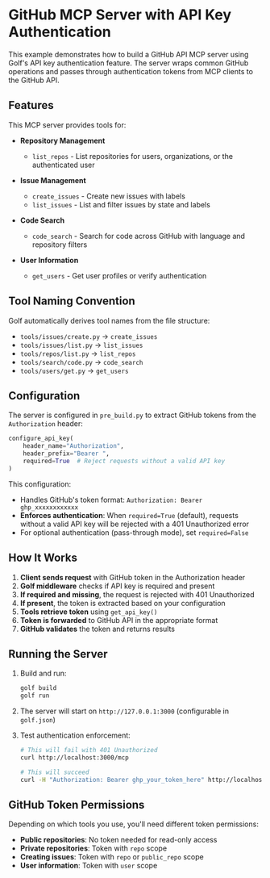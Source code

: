 # GitHub MCP Server with API Key Authentication

This example demonstrates how to build a GitHub API MCP server using Golf's API key authentication feature. The server wraps common GitHub operations and passes through authentication tokens from MCP clients to the GitHub API.

## Features

This MCP server provides tools for:

- **Repository Management** 
  - `list_repos` - List repositories for users, organizations, or the authenticated user
  
- **Issue Management** 
  - `create_issues` - Create new issues with labels
  - `list_issues` - List and filter issues by state and labels
  
- **Code Search**
  - `code_search` - Search for code across GitHub with language and repository filters
  
- **User Information**
  - `get_users` - Get user profiles or verify authentication

## Tool Naming Convention

Golf automatically derives tool names from the file structure:
- `tools/issues/create.py` → `create_issues`
- `tools/issues/list.py` → `list_issues`
- `tools/repos/list.py` → `list_repos`
- `tools/search/code.py` → `code_search`
- `tools/users/get.py` → `get_users`

## Configuration

The server is configured in `pre_build.py` to extract GitHub tokens from the `Authorization` header:

```python
configure_api_key(
    header_name="Authorization",
    header_prefix="Bearer ",
    required=True  # Reject requests without a valid API key
)
```

This configuration:
- Handles GitHub's token format: `Authorization: Bearer ghp_xxxxxxxxxxxx`
- **Enforces authentication**: When `required=True` (default), requests without a valid API key will be rejected with a 401 Unauthorized error
- For optional authentication (pass-through mode), set `required=False`

## How It Works

1. **Client sends request** with GitHub token in the Authorization header
2. **Golf middleware** checks if API key is required and present
3. **If required and missing**, the request is rejected with 401 Unauthorized
4. **If present**, the token is extracted based on your configuration
5. **Tools retrieve token** using `get_api_key()` 
6. **Token is forwarded** to GitHub API in the appropriate format
7. **GitHub validates** the token and returns results

## Running the Server

1. Build and run:
   ```bash
   golf build
   golf run
   ```

2. The server will start on `http://127.0.0.1:3000` (configurable in `golf.json`)

3. Test authentication enforcement:
   ```bash
   # This will fail with 401 Unauthorized
   curl http://localhost:3000/mcp
   
   # This will succeed
   curl -H "Authorization: Bearer ghp_your_token_here" http://localhost:3000/mcp
   ```

## GitHub Token Permissions

Depending on which tools you use, you'll need different token permissions:

- **Public repositories**: No token needed for read-only access
- **Private repositories**: Token with `repo` scope
- **Creating issues**: Token with `repo` or `public_repo` scope
- **User information**: Token with `user` scope